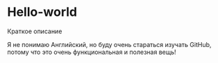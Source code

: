 # Hello-world
Краткое описание

Я не понимаю Английский, но буду очень стараться изучать GitHub, 
потому что это очень функциональная и полезная вещь!
